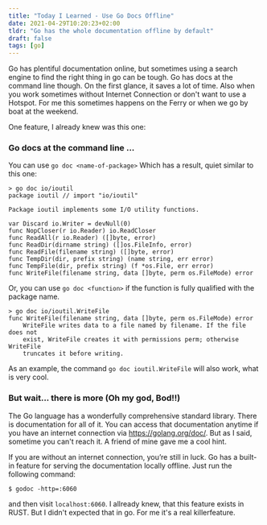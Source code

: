 ```yaml
---
title: "Today I Learned - Use Go Docs Offline"
date: 2021-04-29T10:20:23+02:00
tldr: "Go has the whole documentation offline by default"
draft: false
tags: [go]
---
```


Go has plentiful documentation online, but sometimes using a search engine to find the right thing in go can be tough. Go has docs at the command line though. On the first glance, it saves a lot of time. Also when you work sometimes without Internet Connection or don't want to use a Hotspot.
For me this sometimes happens on the Ferry or when we go by boat at the weekend.
<!--more-->
One feature, I already knew was this one: 

### Go docs at the command line ...

You can use `go doc <name-of-package>`
Which has a result, quiet similar to this one:

```
> go doc io/ioutil
package ioutil // import "io/ioutil"

Package ioutil implements some I/O utility functions.

var Discard io.Writer = devNull(0)
func NopCloser(r io.Reader) io.ReadCloser
func ReadAll(r io.Reader) ([]byte, error)
func ReadDir(dirname string) ([]os.FileInfo, error)
func ReadFile(filename string) ([]byte, error)
func TempDir(dir, prefix string) (name string, err error)
func TempFile(dir, prefix string) (f *os.File, err error)
func WriteFile(filename string, data []byte, perm os.FileMode) error
```

Or, you can use `go doc <function>` if the function is fully qualified with the package name.

```
> go doc io/ioutil.WriteFile
func WriteFile(filename string, data []byte, perm os.FileMode) error
    WriteFile writes data to a file named by filename. If the file does not
    exist, WriteFile creates it with permissions perm; otherwise WriteFile
    truncates it before writing.
```

As an example, the command `go doc ioutil.WriteFile` will also work, what is very cool.

### But wait... there is more (Oh my god, Bod!!)

The Go language has a wonderfully comprehensive standard library. There is documentation for all of it. 
You can access that documentation anytime if you have an internet connection via https://golang.org/doc/. But as I said, sometime you can't reach it.
A friend of mine gave me a cool hint.

If you are without an internet connection, you’re still in luck. Go has a built-in feature for serving the documentation locally offline. Just run the following command:

```
$ godoc -http=:6060
```

and then visit `localhost:6060`.
I allready knew, that this feature exists in RUST. But I didn't expected that in go.
For me it's a real killerfeature.

